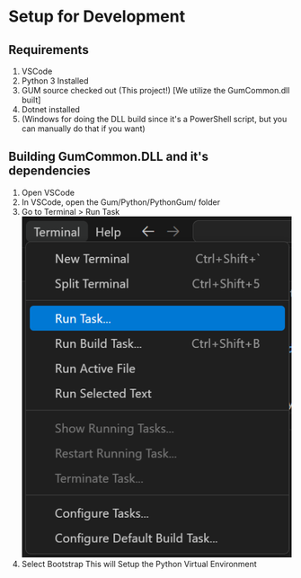 # Setup for Development

## Requirements

1. VSCode
1. Python 3 Installed
1. GUM source checked out (This project!) [We utilize the GumCommon.dll built]
1. Dotnet installed
1. (Windows for doing the DLL build since it's a PowerShell script, but you can manually do that if you want)


## Building GumCommon.DLL and it's dependencies

1. Open VSCode
1. In VSCode, open the Gum/Python/PythonGum/ folder
1. Go to Terminal > Run Task
![alt text](image.png)
1. Select Bootstrap
    This will Setup the Python Virtual Environment

